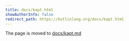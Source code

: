 ```yaml
---
title: docs/kapt.html
showAuthorInfo: false
redirect_path: https://kotlinlang.org/docs/kapt.html
---
```


The page is moved to [docs/kapt.md](docs/kapt.md)
